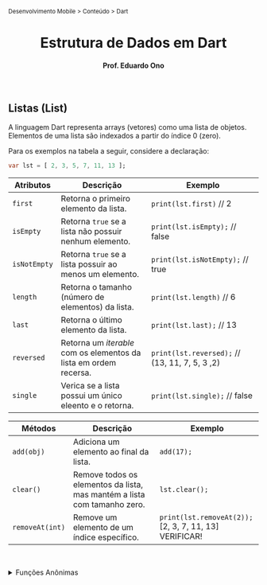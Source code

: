 <sup>Desenvolvimento Mobile > Conteúdo > Dart</sup>

<h1 align="center">Estrutura de Dados em Dart</h1>

<h4 align="center">Prof. Eduardo Ono</h4>

&nbsp;

## Listas (List)

A linguagem Dart representa arrays (vetores) como uma lista de objetos. Elementos de uma lista são indexados a partir do índice 0 (zero).

Para os exemplos na tabela a seguir, considere a declaração:

```dart
var lst = [ 2, 3, 5, 7, 11, 13 ];
```

| Atributos | Descrição | Exemplo |
| --- | --- | --- |
| `first`      | Retorna o primeiro elemento da lista. | `print(lst.first)` // 2
| `isEmpty`    | Retorna `true` se a lista não possuir nenhum elemento. | `print(lst.isEmpty);` // false
| `isNotEmpty` | Retorna `true` se a lista possuir ao menos um elemento. | `print(lst.isNotEmpty);` // true
| `length`     | Retorna o tamanho (número de elementos) da lista. | `print(lst.length)` // 6
| `last`       | Retorna o último elemento da lista. | `print(lst.last);` // 13
| `reversed`   | Retorna um _iterable_ com os elementos da lista em ordem recersa. | `print(lst.reversed);` // (13, 11, 7, 5, 3 ,2)
| `single`     | Verica se a lista possui um único eleento e o retorna. | `print(lst.single);` // false

| Métodos | Descrição | Exemplo |
| --- | --- | --- |
| `add(obj)` | Adiciona um elemento ao final da lista. | `add(17);`
| `clear()`  | Remove todos os elementos da lista, mas mantém a lista com tamanho zero. | `lst.clear();`
| `removeAt(int)` | Remove um elemento de um índice específico. | `print(lst.removeAt(2));`<br> [2, 3, 7, 11, 13] VERIFICAR!

&nbsp;

<details>
  <summary>Funções Anônimas</summary>

```dart
void main() {
  List primos = <int>[ 2, 3, 5, 7, 11, 13, 17, 19, 23, 29, 31, 37, 41, 43, 47 ];

  primos.forEach((elemento) {
    print(elemento);
  });

  // ou

  primos.forEach((elemento) => print(elemento));
}
```

</details>

&nbsp;
